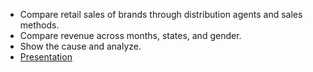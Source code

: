 - Compare retail sales of brands through distribution agents and sales methods. 
- Compare revenue across months, states, and gender. 
- Show the cause and analyze.
- [Presentation](https://docs.google.com/presentation/d/1pIQimhoDJC9mJn8fVJ41tzaX0OegfSWOWSZ2rLCcoSc/edit?usp=sharing)
